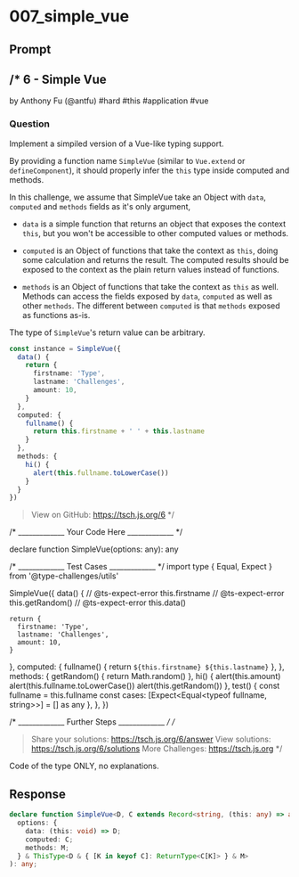 # 007_simple_vue

## Prompt

/*
  6 - Simple Vue
  -------
  by Anthony Fu (@antfu) #hard #this #application #vue

  ### Question

  Implement a simpiled version of a Vue-like typing support.

  By providing a function name `SimpleVue` (similar to `Vue.extend` or `defineComponent`), it should properly infer the `this` type inside computed and methods.

  In this challenge, we assume that SimpleVue take an Object with `data`, `computed` and `methods` fields as it's only argument,

  - `data` is a simple function that returns an object that exposes the context `this`, but you won't be accessible to other computed values or methods.

  - `computed` is an Object of functions that take the context as `this`, doing some calculation and returns the result. The computed results should be exposed to the context as the plain return values instead of functions.

  - `methods` is an Object of functions that take the context as `this` as well. Methods can access the fields exposed by `data`, `computed` as well as other `methods`. The different between `computed` is that `methods` exposed as functions as-is.

  The type of `SimpleVue`'s return value can be arbitrary.

  ```ts
  const instance = SimpleVue({
    data() {
      return {
        firstname: 'Type',
        lastname: 'Challenges',
        amount: 10,
      }
    },
    computed: {
      fullname() {
        return this.firstname + ' ' + this.lastname
      }
    },
    methods: {
      hi() {
        alert(this.fullname.toLowerCase())
      }
    }
  })
  ```

  > View on GitHub: https://tsch.js.org/6
*/

/* _____________ Your Code Here _____________ */

declare function SimpleVue(options: any): any

/* _____________ Test Cases _____________ */
import type { Equal, Expect } from '@type-challenges/utils'

SimpleVue({
  data() {
    // @ts-expect-error
    this.firstname
    // @ts-expect-error
    this.getRandom()
    // @ts-expect-error
    this.data()

    return {
      firstname: 'Type',
      lastname: 'Challenges',
      amount: 10,
    }
  },
  computed: {
    fullname() {
      return `${this.firstname} ${this.lastname}`
    },
  },
  methods: {
    getRandom() {
      return Math.random()
    },
    hi() {
      alert(this.amount)
      alert(this.fullname.toLowerCase())
      alert(this.getRandom())
    },
    test() {
      const fullname = this.fullname
      const cases: [Expect<Equal<typeof fullname, string>>] = [] as any
    },
  },
})

/* _____________ Further Steps _____________ */
/*
  > Share your solutions: https://tsch.js.org/6/answer
  > View solutions: https://tsch.js.org/6/solutions
  > More Challenges: https://tsch.js.org
*/

Code of the type ONLY, no explanations.

## Response

```typescript
declare function SimpleVue<D, C extends Record<string, (this: any) => any>, M extends Record<string, (...args: any[]) => any>>(
  options: {
    data: (this: void) => D;
    computed: C;
    methods: M;
  } & ThisType<D & { [K in keyof C]: ReturnType<C[K]> } & M>
): any;
```

